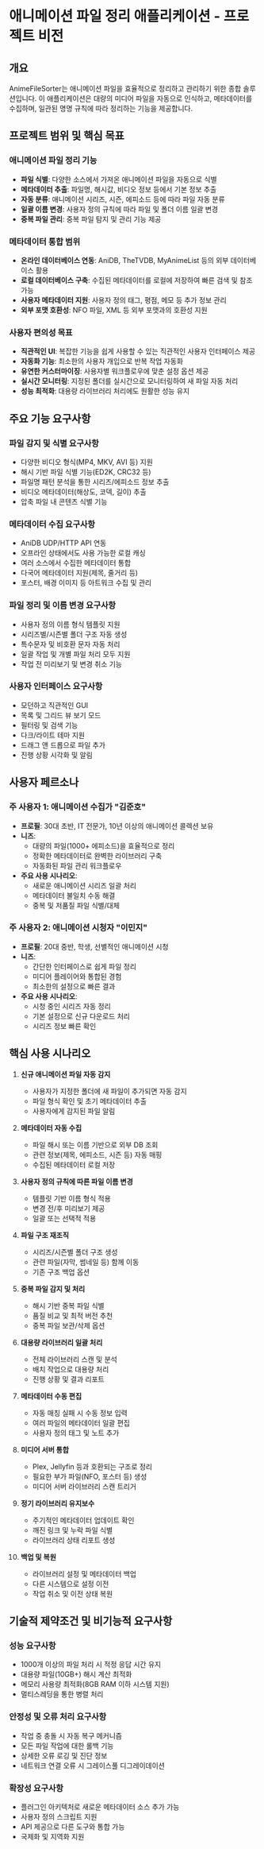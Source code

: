 # 애니메이션 파일 정리 애플리케이션 - 프로젝트 비전

## 개요

AnimeFileSorter는 애니메이션 파일을 효율적으로 정리하고 관리하기 위한 종합 솔루션입니다. 이 애플리케이션은 대량의 미디어 파일을 자동으로 인식하고, 메타데이터를 수집하며, 일관된 명명 규칙에 따라 정리하는 기능을 제공합니다.

## 프로젝트 범위 및 핵심 목표

### 애니메이션 파일 정리 기능

- **파일 식별**: 다양한 소스에서 가져온 애니메이션 파일을 자동으로 식별
- **메타데이터 추출**: 파일명, 해시값, 비디오 정보 등에서 기본 정보 추출
- **자동 분류**: 애니메이션 시리즈, 시즌, 에피소드 등에 따라 파일 자동 분류
- **일괄 이름 변경**: 사용자 정의 규칙에 따라 파일 및 폴더 이름 일괄 변경
- **중복 파일 관리**: 중복 파일 탐지 및 관리 기능 제공

### 메타데이터 통합 범위

- **온라인 데이터베이스 연동**: AniDB, TheTVDB, MyAnimeList 등의 외부 데이터베이스 활용
- **로컬 데이터베이스 구축**: 수집된 메타데이터를 로컬에 저장하여 빠른 검색 및 참조 가능
- **사용자 메타데이터 지원**: 사용자 정의 태그, 평점, 메모 등 추가 정보 관리
- **외부 포맷 호환성**: NFO 파일, XML 등 외부 포맷과의 호환성 지원

### 사용자 편의성 목표

- **직관적인 UI**: 복잡한 기능을 쉽게 사용할 수 있는 직관적인 사용자 인터페이스 제공
- **자동화 기능**: 최소한의 사용자 개입으로 반복 작업 자동화
- **유연한 커스터마이징**: 사용자별 워크플로우에 맞춘 설정 옵션 제공
- **실시간 모니터링**: 지정된 폴더를 실시간으로 모니터링하여 새 파일 자동 처리
- **성능 최적화**: 대용량 라이브러리 처리에도 원활한 성능 유지

## 주요 기능 요구사항

### 파일 감지 및 식별 요구사항

- 다양한 비디오 형식(MP4, MKV, AVI 등) 지원
- 해시 기반 파일 식별 기능(ED2K, CRC32 등)
- 파일명 패턴 분석을 통한 시리즈/에피소드 정보 추출
- 비디오 메타데이터(해상도, 코덱, 길이) 추출
- 압축 파일 내 콘텐츠 식별 기능

### 메타데이터 수집 요구사항

- AniDB UDP/HTTP API 연동
- 오프라인 상태에서도 사용 가능한 로컬 캐싱
- 여러 소스에서 수집한 메타데이터 통합
- 다국어 메타데이터 지원(제목, 줄거리 등)
- 포스터, 배경 이미지 등 아트워크 수집 및 관리

### 파일 정리 및 이름 변경 요구사항

- 사용자 정의 이름 형식 템플릿 지원
- 시리즈별/시즌별 폴더 구조 자동 생성
- 특수문자 및 비호환 문자 자동 처리
- 일괄 작업 및 개별 파일 처리 모두 지원
- 작업 전 미리보기 및 변경 취소 기능

### 사용자 인터페이스 요구사항

- 모던하고 직관적인 GUI
- 목록 및 그리드 뷰 보기 모드
- 필터링 및 검색 기능
- 다크/라이트 테마 지원
- 드래그 앤 드롭으로 파일 추가
- 진행 상황 시각화 및 알림

## 사용자 페르소나

### 주 사용자 1: 애니메이션 수집가 "김준호"

- **프로필**: 30대 초반, IT 전문가, 10년 이상의 애니메이션 콜렉션 보유
- **니즈**: 
  - 대량의 파일(1000+ 에피소드)을 효율적으로 정리
  - 정확한 메타데이터로 완벽한 라이브러리 구축
  - 자동화된 파일 관리 워크플로우
- **주요 사용 시나리오**:
  - 새로운 애니메이션 시리즈 일괄 처리
  - 메타데이터 불일치 수동 해결
  - 중복 및 저품질 파일 식별/대체

### 주 사용자 2: 애니메이션 시청자 "이민지"

- **프로필**: 20대 중반, 학생, 선별적인 애니메이션 시청
- **니즈**:
  - 간단한 인터페이스로 쉽게 파일 정리
  - 미디어 플레이어와 통합된 경험
  - 최소한의 설정으로 빠른 결과
- **주요 사용 시나리오**:
  - 시청 중인 시리즈 자동 정리
  - 기본 설정으로 신규 다운로드 처리
  - 시리즈 정보 빠른 확인

## 핵심 사용 시나리오

1. **신규 애니메이션 파일 자동 감지**
   - 사용자가 지정한 폴더에 새 파일이 추가되면 자동 감지
   - 파일 형식 확인 및 초기 메타데이터 추출
   - 사용자에게 감지된 파일 알림

2. **메타데이터 자동 수집**
   - 파일 해시 또는 이름 기반으로 외부 DB 조회
   - 관련 정보(제목, 에피소드, 시즌 등) 자동 매핑
   - 수집된 메타데이터 로컬 저장

3. **사용자 정의 규칙에 따른 파일 이름 변경**
   - 템플릿 기반 이름 형식 적용
   - 변경 전/후 미리보기 제공
   - 일괄 또는 선택적 적용

4. **파일 구조 재조직**
   - 시리즈/시즌별 폴더 구조 생성
   - 관련 파일(자막, 썸네일 등) 함께 이동
   - 기존 구조 백업 옵션

5. **중복 파일 감지 및 처리**
   - 해시 기반 중복 파일 식별
   - 품질 비교 및 최적 버전 추천
   - 중복 파일 보관/삭제 옵션

6. **대용량 라이브러리 일괄 처리**
   - 전체 라이브러리 스캔 및 분석
   - 배치 작업으로 대용량 처리
   - 진행 상황 및 결과 리포트

7. **메타데이터 수동 편집**
   - 자동 매칭 실패 시 수동 정보 입력
   - 여러 파일의 메타데이터 일괄 편집
   - 사용자 정의 태그 및 노트 추가

8. **미디어 서버 통합**
   - Plex, Jellyfin 등과 호환되는 구조로 정리
   - 필요한 부가 파일(NFO, 포스터 등) 생성
   - 미디어 서버 라이브러리 스캔 트리거

9. **정기 라이브러리 유지보수**
   - 주기적인 메타데이터 업데이트 확인
   - 깨진 링크 및 누락 파일 식별
   - 라이브러리 상태 리포트 생성

10. **백업 및 복원**
    - 라이브러리 설정 및 메타데이터 백업
    - 다른 시스템으로 설정 이전
    - 작업 취소 및 이전 상태 복원

## 기술적 제약조건 및 비기능적 요구사항

### 성능 요구사항
- 1000개 이상의 파일 처리 시 적정 응답 시간 유지
- 대용량 파일(10GB+) 해시 계산 최적화
- 메모리 사용량 최적화(8GB RAM 이하 시스템 지원)
- 멀티스레딩을 통한 병렬 처리

### 안정성 및 오류 처리 요구사항
- 작업 중 충돌 시 자동 복구 메커니즘
- 모든 파일 작업에 대한 롤백 기능
- 상세한 오류 로깅 및 진단 정보
- 네트워크 연결 오류 시 그레이스풀 디그레이데이션

### 확장성 요구사항
- 플러그인 아키텍처로 새로운 메타데이터 소스 추가 가능
- 사용자 정의 스크립트 지원
- API 제공으로 다른 도구와 통합 가능
- 국제화 및 지역화 지원 